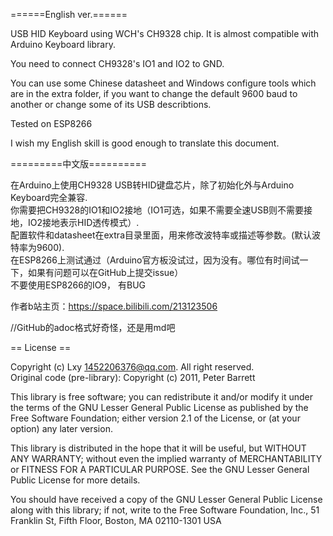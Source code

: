======English ver.======

USB HID Keyboard using WCH's CH9328 chip. It is almost compatible with Arduino Keyboard library.

You need to connect CH9328's IO1 and IO2 to GND.

You can use some Chinese datasheet and Windows configure tools which are in the extra folder, if you want to change the default 9600 baud to another or change some of its USB describtions.

Tested on ESP8266

I wish my English skill is good enough to translate this document.  

=========中文版==========  

在Arduino上使用CH9328 USB转HID键盘芯片，除了初始化外与Arduino Keyboard完全兼容.    
你需要把CH9328的IO1和IO2接地（IO1可选，如果不需要全速USB则不需要接地，IO2接地表示HID透传模式）.  
配置软件和datasheet在extra目录里面，用来修改波特率或描述等参数。(默认波特率为9600).  
在ESP8266上测试通过（Arduino官方板没试过，因为没有。哪位有时间试一下，如果有问题可以在GitHub上提交issue）  
不要使用ESP8266的IO9， 有BUG  

作者b站主页：https://space.bilibili.com/213123506   

//GitHub的adoc格式好奇怪，还是用md吧
  
== License ==

Copyright (c) Lxy <1452206376@qq.com>. All right reserved.  
Original code (pre-library): Copyright (c) 2011, Peter Barrett

This library is free software; you can redistribute it and/or
modify it under the terms of the GNU Lesser General Public
License as published by the Free Software Foundation; either
version 2.1 of the License, or (at your option) any later version.

This library is distributed in the hope that it will be useful,
but WITHOUT ANY WARRANTY; without even the implied warranty of
MERCHANTABILITY or FITNESS FOR A PARTICULAR PURPOSE. See the GNU
Lesser General Public License for more details.

You should have received a copy of the GNU Lesser General Public
License along with this library; if not, write to the Free Software
Foundation, Inc., 51 Franklin St, Fifth Floor, Boston, MA 02110-1301 USA

